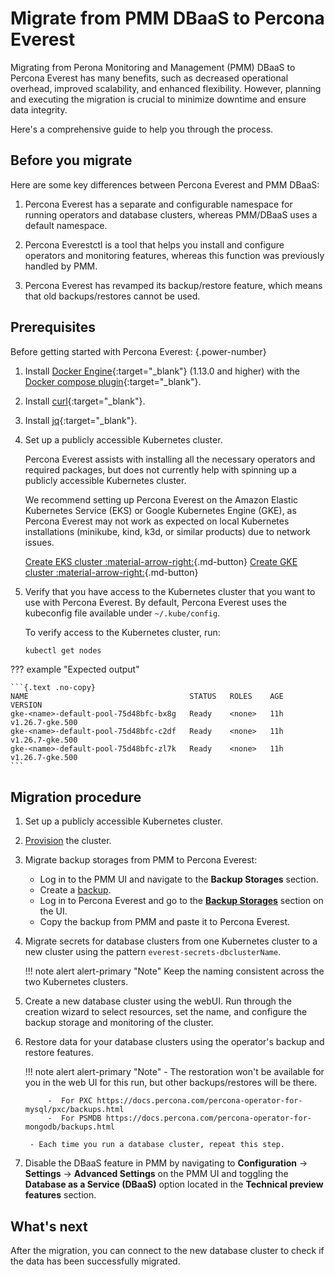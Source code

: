 # Migrate from PMM DBaaS to Percona Everest

Migrating from Perona Monitoring and Management (PMM) DBaaS to Percona Everest has many benefits, such as decreased operational overhead, improved scalability, and enhanced flexibility. However, planning and executing the migration is crucial to minimize downtime and ensure data integrity. 

Here's a comprehensive guide to help you through the process.


## Before you migrate

Here are some key differences between Percona Everest and PMM DBaaS:

1. Percona Everest has a separate and configurable namespace for running operators and database clusters, whereas PMM/DBaaS uses a default namespace.

2. Percona Everestctl is a tool that helps you install and configure operators and monitoring features, whereas this function was previously handled by PMM.

3. Percona Everest has revamped its backup/restore feature, which means that old backups/restores cannot be used.


## Prerequisites

Before getting started with Percona Everest:
{.power-number}

1. Install [Docker Engine](https://docs.docker.com/engine/install){:target="_blank"} (1.13.0 and higher) with the [Docker compose plugin](https://docs.docker.com/compose/install/){:target="_blank"}.

2. Install [curl](https://everything.curl.dev/get){:target="_blank"}.

3. Install [jq](https://jqlang.github.io/jq/){:target="_blank"}.

4. Set up a publicly accessible Kubernetes cluster. 

    Percona Everest assists with installing all the necessary operators and required packages, but does not currently help with spinning up a publicly accessible Kubernetes cluster.

    We recommend setting up Percona Everest on the Amazon Elastic Kubernetes Service (EKS) or Google Kubernetes Engine (GKE), as Percona Everest may not work as expected on local Kubernetes installations (minikube, kind, k3d, or similar products) due to network issues.

   
    [Create EKS cluster :material-arrow-right:](quickstart-guide/eks.md){.md-button} [Create GKE cluster :material-arrow-right:](quickstart-guide/gke.md){.md-button}

5. Verify that you have access to the Kubernetes cluster that you want to use with Percona Everest. By default, Percona Everest uses the kubeconfig file available under `~/.kube/config`. 

    To verify access to the Kubernetes cluster, run:
   
    ```sh 
    kubectl get nodes
    ```

??? example "Expected output"
    
    ```{.text .no-copy}
    NAME                                    STATUS   ROLES    AGE   VERSION
    gke-<name>-default-pool-75d48bfc-bx8g   Ready    <none>   11h   v1.26.7-gke.500
    gke-<name>-default-pool-75d48bfc-c2df   Ready    <none>   11h   v1.26.7-gke.500
    gke-<name>-default-pool-75d48bfc-zl7k   Ready    <none>   11h   v1.26.7-gke.500
    ```


## Migration procedure

1. Set up a publicly accessible Kubernetes cluster.
2. [Provision](use/db_provision.md) the cluster.
3. Migrate backup storages from PMM to Percona Everest:

    - Log in to the PMM UI and navigate to the **Backup Storages** section.
    - Create a [backup](https://docs.percona.com/percona-monitoring-and-management/get-started/backup/index.html).
    - Log in to Percona Everest and go to the **[Backup Storages](use/backupRestore.md)** section on the UI.
    - Copy the backup from PMM and paste it to Percona Everest.

4. Migrate secrets for database clusters from one Kubernetes cluster to a new cluster using the pattern `everest-secrets-dbclusterName`. 
   
    !!! note alert alert-primary "Note"
        Keep the naming consistent across the two Kubernetes clusters.

5. Create a new database cluster using the webUI. Run through the creation wizard to select resources, set the name, and configure the backup storage and monitoring of the cluster.
6. Restore data for your database clusters using the operator's backup and restore features.

    !!! note alert alert-primary "Note"
        - The restoration won't be available for you in the web UI for this run, but other backups/restores will be there.

            -  For PXC https://docs.percona.com/percona-operator-for-mysql/pxc/backups.html
            -  For PSMDB https://docs.percona.com/percona-operator-for-mongodb/backups.html

        - Each time you run a database cluster, repeat this step.

8. Disable the DBaaS feature in PMM by navigating to <i class="uil uil-cog"></i> **Configuration** → <i class="uil uil-setting"></i> **Settings** → **Advanced Settings** on the PMM UI and toggling <i class="uil uil-toggle-off"></i> the **Database as a Service (DBaaS)** option located in the **Technical preview features** section.

## What's next

After the migration, you can connect to the new database cluster to check if the data has been successfully migrated.


